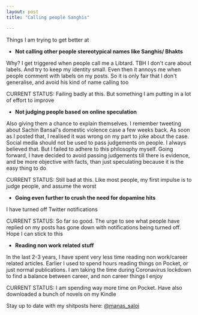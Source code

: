 ```yaml
---
layout: post
title: "Calling people Sanghis"

---
```


Things I am trying to get better at

- **Not calling other people stereotypical names like Sanghis/ Bhakts**

Why? I get triggered when people call me a Libtard. TBH I don't care about labels. And try to keep my identity small. Even then it annoys me when people comment with labels on my posts. So it is only fair that I don't generalise, and avoid his kind of name calling too

CURRENT STATUS: Failing badly at this. But something I am putting in a lot of effort to improve

- **Not judging people based on online speculation**

Also giving them a chance to explain themselves. I remember tweeting about Sachin Bansal's domestic violence case a few weeks back. As soon as I posted that, I realised it was wrong on my part to joke about the case. Social media should not be used to pass judgements on people. I always believed that. But I failed to adhere to this philosophy myself. Going forward, I have decided to avoid passing judgements till there is evidence, and be more objective with facts, than just speculating because it is the easy thing to do

CURRENT STATUS: Still bad at this. Like most people, my first impulse is to judge people, and assume the worst

- **Going even further to crush the need for dopamine hits**

I have turned off Twitter notifications

CURRENT STATUS: So far so good. The urge to see what people have replied on my posts has gone down with notifications being turned off. Hope I can stick to this

- **Reading non work related stuff**

In the last 2-3 years, I have spent very less time reading non work/career related articles. Earlier I used to spend hours reading things on Pocket, or just normal publications. I am taking the time during Coronavirus lockdown to find a balance between career, and non career things I enjoy

CURRENT STATUS: I am spending way more time on Pocket. Have also downloaded a bunch of novels on my Kindle

Stay up to date with my shitposts here: [@manas_saloi](http://twitter.com/manas_saloi)

